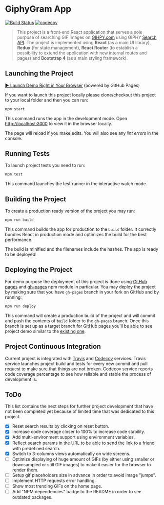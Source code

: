 # GiphyGram App

[![Build Status](https://travis-ci.org/trekhleb/giphygram.svg?branch=master)](https://travis-ci.org/trekhleb/giphygram)
[![codecov](https://codecov.io/gh/trekhleb/giphygram/branch/master/graph/badge.svg)](https://codecov.io/gh/trekhleb/giphygram)

> This project is a front-end React application that serves a sole purpose of searching GIF images on [GIHPY.com](https://giphy.com/) using GIPHY [Search API](https://developers.giphy.com/docs/#search-endpoint). The project is implemented using **React** (as a main UI library), **Redux** (for state management), **React Router** (to establish a possibility to extend the application with new internal routes and pages) and **Bootstrap 4** (as a main styling framework).

## Launching the Project

[▶︎ Launch Demo Right in Your Browser](https://trekhleb.github.io/giphygram/) (powered by GitHub Pages)

If you want to launch this project locally please clone/checkout this project to your local folder and then you can run:

```bash
npm start
```

This command runs the app in the development mode. Open [http://localhost:3000](http://localhost:3000) to view it in the browser locally.

The page will reload if you make edits. You will also see any _lint errors_ in the console.

## Running Tests

To launch project tests you need to run:

```bash
npm test
```

This command launches the test runner in the interactive watch mode.

## Building the Project

To create a production ready version of the project you may run: 

```bash
npm run build
```

This command builds the app for production to the `build` folder. It correctly bundles React in production mode and optimizes the build for the best performance.

The build is minified and the filenames include the hashes. The app is ready to be deployed!

## Deploying the Project

For demo purpose the deployment of this project is done using [GitHub pages](https://pages.github.com/) and [gh-pages](https://www.npmjs.com/package/gh-pages) npm module in particular. You may deploy the project by making sure that you have `gh-pages` branch in your fork on GitHub and by running:

```bash
npm run deploy
```

This command will create a production build of the project and will commit and push the contents of `build` folder to the `gh-pages` branch. Once this branch is set up as a target branch for GitHub pages you'll be able to see project demo similar to the [existing one](https://trekhleb.github.io/giphygram/).

## Project Continuous Integration

Current project is integrated with [Travis](https://travis-ci.org/trekhleb/giphygram) and [Codecov](https://codecov.io/gh/trekhleb/giphygram) services. Travis service launches project build and tests for every new commit and pull request to make sure that things are not broken. Codecov service reports code coverage percentage to see how reliable and stable the process of development is. 

## ToDo

This list contains the next steps for further project development that have not been completed yet because of limited time that was dedicated to this project.

- [x] Reset search results by clicking on reset button.
- [x] Increase code coverage closer to 100% to increase code stability.
- [x] Add multi-environment support using environment variables.
- [x] Reflect search params in the URL to be able to send the link to a friend with predefined search.
- [x] Switch to 3-columns views automatically on wide screens.
- [ ] Optimize displaying of huge amount of GIFs (by either using smaller or downsampled or still GIF images) to make it easier for the browser to render them.
- [ ] Setup gif placeholders size in advance in order to avoid image "jumps".
- [ ] Implement HTTP requests error handling.
- [ ] Show most trending GIFs on the home page.
- [ ] Add "NPM dependencies" badge to the README in order to see outdated packages.

